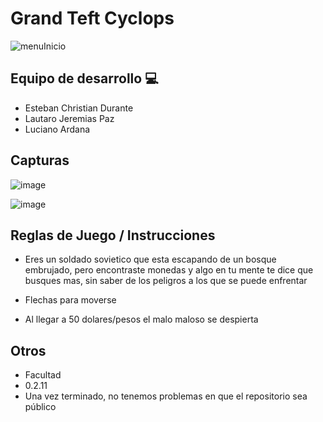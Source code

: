 # Grand Teft Cyclops

![menuInicio](https://github.com/user-attachments/assets/d85ea411-e836-4d13-af3b-2e9b15b67b1c)


## Equipo de desarrollo 💻

- Esteban Christian Durante
- Lautaro Jeremias Paz
- Luciano Ardana

## Capturas


![image](https://github.com/user-attachments/assets/8257b28b-2b5d-453d-8c09-f13cfa971402)

![image](https://github.com/user-attachments/assets/7a04cd15-2029-46f7-ba27-e39a33defcf7)


## Reglas de Juego / Instrucciones

- Eres un soldado sovietico que esta escapando de un bosque embrujado, pero encontraste monedas y algo en tu mente te dice que busques mas, sin saber de los peligros a los que se puede enfrentar

- Flechas para moverse
- Al llegar a 50 dolares/pesos el malo maloso se despierta


## Otros

- Facultad
- 0.2.11
- Una vez terminado, no tenemos problemas en que el repositorio sea público
